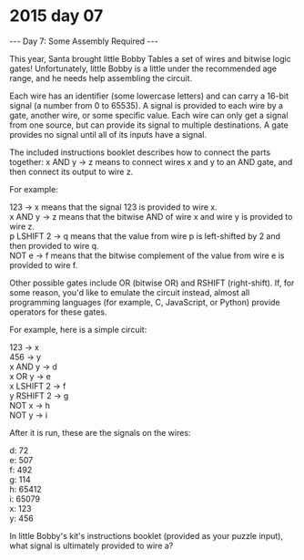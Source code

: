 # 2015 day 07

--- Day 7: Some Assembly Required ---

This year, Santa brought little Bobby Tables a set of wires and bitwise logic gates!  Unfortunately, little Bobby is a little under the recommended age range, and he needs help assembling the circuit.



Each wire has an identifier (some lowercase letters) and can carry a 16-bit signal (a number from 0 to 65535).  A signal is provided to each wire by a gate, another wire, or some specific value. Each wire can only get a signal from one source, but can provide its signal to multiple destinations.  A gate provides no signal until all of its inputs have a signal.



The included instructions booklet describes how to connect the parts together: x AND y -> z means to connect wires x and y to an AND gate, and then connect its output to wire z.



For example:



123 -> x means that the signal 123 is provided to wire x.\
x AND y -> z means that the bitwise AND of wire x and wire y is provided to wire z.\
p LSHIFT 2 -> q means that the value from wire p is left-shifted by 2 and then provided to wire q.\
NOT e -> f means that the bitwise complement of the value from wire e is provided to wire f.



Other possible gates include OR (bitwise OR) and RSHIFT (right-shift).  If, for some reason, you'd like to emulate the circuit instead, almost all programming languages (for example, C, JavaScript, or Python) provide operators for these gates.



For example, here is a simple circuit:



123 -> x\
456 -> y\
x AND y -> d\
x OR y -> e\
x LSHIFT 2 -> f\
y RSHIFT 2 -> g\
NOT x -> h\
NOT y -> i



After it is run, these are the signals on the wires:



d: 72\
e: 507\
f: 492\
g: 114\
h: 65412\
i: 65079\
x: 123\
y: 456



In little Bobby's kit's instructions booklet (provided as your puzzle input), what signal is ultimately provided to wire a?




